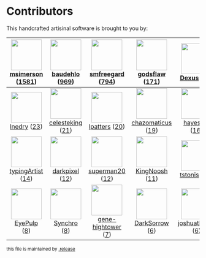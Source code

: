
# Contributors

This handcrafted artisinal software is brought to you by:

| <img height="80" src="https://avatars.githubusercontent.com/u/261635?v=4"><br><a href="https://github.com/msimerson">msimerson</a> (<a href="https://github.com/haraka/haraka-plugin-access/commits?author=msimerson">1581</a>)| <img height="80" src="https://avatars.githubusercontent.com/u/662371?v=4"><br><a href="https://github.com/baudehlo">baudehlo</a> (<a href="https://github.com/haraka/haraka-plugin-access/commits?author=baudehlo">969</a>)| <img height="80" src="https://avatars.githubusercontent.com/u/550490?v=4"><br><a href="https://github.com/smfreegard">smfreegard</a> (<a href="https://github.com/haraka/haraka-plugin-access/commits?author=smfreegard">794</a>)| <img height="80" src="https://avatars.githubusercontent.com/u/959600?v=4"><br><a href="https://github.com/godsflaw">godsflaw</a> (<a href="https://github.com/haraka/haraka-plugin-access/commits?author=godsflaw">171</a>)| <img height="80" src="https://avatars.githubusercontent.com/u/1674289?v=4"><br><a href="https://github.com/Dexus">Dexus</a> (<a href="https://github.com/haraka/haraka-plugin-access/commits?author=Dexus">42</a>)| <img height="80" src="https://avatars.githubusercontent.com/u/934254?v=4"><br><a href="https://github.com/analogic">analogic</a> (<a href="https://github.com/haraka/haraka-plugin-access/commits?author=analogic">39</a>)| <img height="80" src="https://avatars.githubusercontent.com/u/82041?v=4"><br><a href="https://github.com/gramakri">gramakri</a> (<a href="https://github.com/haraka/haraka-plugin-access/commits?author=gramakri">37</a>)|
| :---: | :---: | :---: | :---: | :---: | :---: | :---: |
| <img height="80" src="https://avatars.githubusercontent.com/u/203240?v=4"><br><a href="https://github.com/lnedry">lnedry</a> (<a href="https://github.com/haraka/haraka-plugin-access/commits?author=lnedry">23</a>)| <img height="80" src="https://avatars.githubusercontent.com/u/748075?v=4"><br><a href="https://github.com/celesteking">celesteking</a> (<a href="https://github.com/haraka/haraka-plugin-access/commits?author=celesteking">21</a>)| <img height="80" src="https://avatars.githubusercontent.com/u/791972?v=4"><br><a href="https://github.com/lpatters">lpatters</a> (<a href="https://github.com/haraka/haraka-plugin-access/commits?author=lpatters">20</a>)| <img height="80" src="https://avatars.githubusercontent.com/u/366268?v=4"><br><a href="https://github.com/chazomaticus">chazomaticus</a> (<a href="https://github.com/haraka/haraka-plugin-access/commits?author=chazomaticus">19</a>)| <img height="80" src="https://avatars.githubusercontent.com/u/271024?v=4"><br><a href="https://github.com/hayesgm">hayesgm</a> (<a href="https://github.com/haraka/haraka-plugin-access/commits?author=hayesgm">16</a>)| <img height="80" src="https://avatars.githubusercontent.com/u/123708?v=4"><br><a href="https://github.com/arlolra">arlolra</a> (<a href="https://github.com/haraka/haraka-plugin-access/commits?author=arlolra">16</a>)| <img height="80" src="https://avatars.githubusercontent.com/u/1573133?v=4"><br><a href="https://github.com/gauravaror">gauravaror</a> (<a href="https://github.com/haraka/haraka-plugin-access/commits?author=gauravaror">14</a>)|
| <img height="80" src="https://avatars.githubusercontent.com/u/260607?v=4"><br><a href="https://github.com/typingArtist">typingArtist</a> (<a href="https://github.com/haraka/haraka-plugin-access/commits?author=typingArtist">14</a>)| <img height="80" src="https://avatars.githubusercontent.com/u/158380?v=4"><br><a href="https://github.com/darkpixel">darkpixel</a> (<a href="https://github.com/haraka/haraka-plugin-access/commits?author=darkpixel">12</a>)| <img height="80" src="https://avatars.githubusercontent.com/u/11343494?v=4"><br><a href="https://github.com/superman20">superman20</a> (<a href="https://github.com/haraka/haraka-plugin-access/commits?author=superman20">12</a>)| <img height="80" src="https://avatars.githubusercontent.com/u/9887966?v=4"><br><a href="https://github.com/KingNoosh">KingNoosh</a> (<a href="https://github.com/haraka/haraka-plugin-access/commits?author=KingNoosh">11</a>)| <img height="80" src="https://avatars.githubusercontent.com/u/5229495?v=4"><br><a href="https://github.com/tstonis">tstonis</a> (<a href="https://github.com/haraka/haraka-plugin-access/commits?author=tstonis">10</a>)| <img height="80" src="https://avatars.githubusercontent.com/u/1746394?v=4"><br><a href="https://github.com/wltsmrz">wltsmrz</a> (<a href="https://github.com/haraka/haraka-plugin-access/commits?author=wltsmrz">9</a>)| <img height="80" src="https://avatars.githubusercontent.com/u/2176651?v=4"><br><a href="https://github.com/fatalbanana">fatalbanana</a> (<a href="https://github.com/haraka/haraka-plugin-access/commits?author=fatalbanana">8</a>)|
| <img height="80" src="https://avatars.githubusercontent.com/u/231081?v=4"><br><a href="https://github.com/EyePulp">EyePulp</a> (<a href="https://github.com/haraka/haraka-plugin-access/commits?author=EyePulp">8</a>)| <img height="80" src="https://avatars.githubusercontent.com/u/81561?v=4"><br><a href="https://github.com/Synchro">Synchro</a> (<a href="https://github.com/haraka/haraka-plugin-access/commits?author=Synchro">8</a>)| <img height="80" src="https://avatars.githubusercontent.com/u/3957811?v=4"><br><a href="https://github.com/gene-hightower">gene-hightower</a> (<a href="https://github.com/haraka/haraka-plugin-access/commits?author=gene-hightower">7</a>)| <img height="80" src="https://avatars.githubusercontent.com/u/8224508?v=4"><br><a href="https://github.com/DarkSorrow">DarkSorrow</a> (<a href="https://github.com/haraka/haraka-plugin-access/commits?author=DarkSorrow">6</a>)| <img height="80" src="https://avatars.githubusercontent.com/u/103802?v=4"><br><a href="https://github.com/joshuathayer">joshuathayer</a> (<a href="https://github.com/haraka/haraka-plugin-access/commits?author=joshuathayer">6</a>)| <img height="80" src="https://avatars.githubusercontent.com/u/298453?v=4"><br><a href="https://github.com/zllovesuki">zllovesuki</a> (<a href="https://github.com/haraka/haraka-plugin-access/commits?author=zllovesuki">5</a>)| <img height="80" src="https://avatars.githubusercontent.com/u/132251?v=4"><br><a href="https://github.com/schamane">schamane</a> (<a href="https://github.com/haraka/haraka-plugin-access/commits?author=schamane">5</a>)|

<sub>this file is maintained by [.release](https://github.com/msimerson/.release)</sub>

